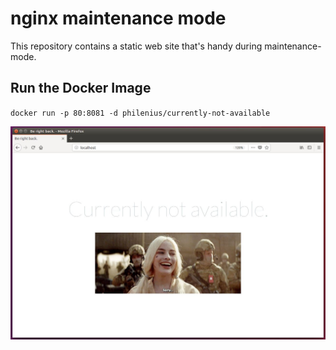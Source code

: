 # nginx maintenance mode
This repository contains a static web site that's handy during maintenance-mode.

## Run the Docker Image
`docker run -p 80:8081 -d philenius/currently-not-available`

![screenshot](screenshot.jpg)
